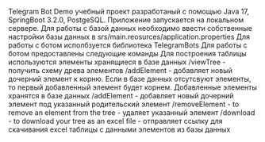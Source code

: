 Telegram Bot Demo учебный проект разработаный с помощью Java 17, SpringBoot 3.2.0, PostgeSQL.
Приложение запускается на локальном сервере. Для работы с базой данных необходимо ввести собственные настройки базы данных в srs/main.reosurces/application.properties
Для работы с ботом исполбзуется библиотека TelegramBots
Для работы с ботом предоставлены следующие команды
Для построения таблицы используются элементы хранящиеся в базе данных
    /viewTree - получить схему древа элементов
    /addElement <element name> - добавляет новый дочерний элемент к корню. Если в базе данных отсутсвуют элементы, то первый добавленный элемент будет корнем. Добавленные элементы хранятся в базе данных
    /addElement <parent name> <child name> - добавляет новый дочерний элемент под указанный родительский элемент
    /removeElement - to remove an element from the tree - удаляет указанный элемент
    /download - to download your tree as an excel file - отправляет ссылку для скачивания excel таблицы с данными элементов из базы данных
